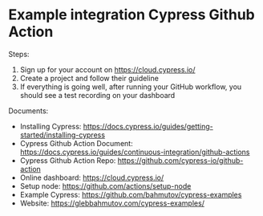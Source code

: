 # Example integration Cypress Github Action

Steps:
1. Sign up for your account on https://cloud.cypress.io/
2. Create a project and follow their guideline
3. If everything is going well, after running your GitHub workflow, you should see a test recording on your dashboard

Documents:
- Installing Cypress: https://docs.cypress.io/guides/getting-started/installing-cypress
- Cypress Github Action Document: https://docs.cypress.io/guides/continuous-integration/github-actions
- Cypress Github Action Repo: https://github.com/cypress-io/github-action
- Online dashboard: https://cloud.cypress.io/
- Setup node: https://github.com/actions/setup-node
- Example Cypress: https://github.com/bahmutov/cypress-examples
- Website: https://glebbahmutov.com/cypress-examples/
